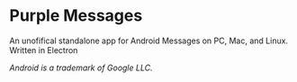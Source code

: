 # Purple Messages

An unofifical standalone app for Android Messages on PC, Mac, and Linux. Written in Electron

_Android is a trademark of Google LLC._

